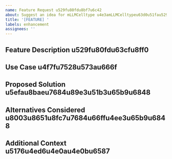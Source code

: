 ```yaml
---
name: Feature Request u529fu80fdu8bf7u6c42
about: Suggest an idea for mLLMCelltype u4e3amLLMCelltypeu63d0u51fau529fu80fdu5efau8bae
title: '[FEATURE] '
labels: enhancement
assignees: ''
---
```


## Feature Description u529fu80fdu63cfu8ff0

<!-- u8bf7u63cfu8ff0u60a8u60f3u8981u7684u529fu80fd / Please describe the feature you'd like to see -->

## Use Case u4f7fu7528u573au666f

<!-- u8bf7u63cfu8ff0u8fd9u4e2au529fu80fdu5c06u5982u4f55u5e2eu52a9u60a8u7684u5de5u4f5cu6d41u7a0bu6216u7814u7a76 / Please describe how this feature would help your workflow or research -->

## Proposed Solution u5efau8baeu7684u89e3u51b3u65b9u6848

<!-- u5982u679cu60a8u6709u5173u4e8eu5982u4f55u5b9eu73b0u8fd9u4e2au529fu80fdu7684u60f3u6cd5uff0cu8bf7u5728u6b64u5904u63d0u4f9b / If you have ideas about how to implement this feature, please provide them here -->

## Alternatives Considered u8003u8651u8fc7u7684u66ffu4ee3u65b9u6848

<!-- u60a8u662fu5426u8003u8651u8fc7u5176u4ed6u5b9eu73b0u8fd9u4e2au529fu80fdu7684u65b9u6cd5uff1f / Have you considered alternative ways to achieve this functionality? -->

## Additional Context u5176u4ed6u4e0au4e0bu6587

<!-- u6dfbu52a0u6709u5173u529fu80fdu8bf7u6c42u7684u4efbu4f55u5176u4ed6u4e0au4e0bu6587u6216u622au56fe / Add any other context or screenshots about the feature request here -->
